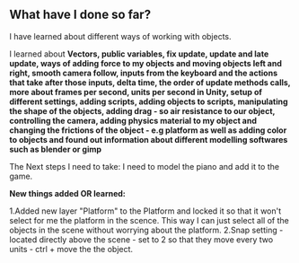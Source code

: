 ## What have I done so far? 

I have learned about different ways of working with objects. 

I learned about **Vectors, public variables, fix update, update and late update, ways of adding force to my objects and moving objects left and right, smooth camera follow, inputs from the keyboard and the actions that take after those inputs, delta time, the order of update methods calls, more about frames per second, units per second in Unity, setup of different settings, adding scripts, adding objects to scripts, manipulating the shape of the objects, adding drag - so air resistance to our object, controlling the camera, adding physics material to my object and changing the frictions of the object - e.g platform as well as adding color to objects and found out information about different modelling softwares such as blender or gimp**

The Next steps I need to take: I need to model the piano and add it to the game. 


**New things added OR learned:**

1.Added new layer "Platform" to the Platform and locked it so that it won't select for me the platform in the scence. This way I can just select all of the objects in the scene without worrying about the platform. 
2.Snap setting - located directly above the scene - set to 2 so that they move every two units - ctrl + move the the object. 



